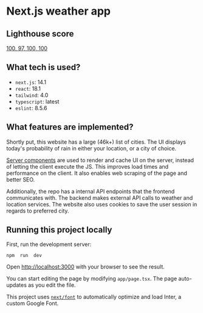 # Next.js weather app

## Lighthouse score

[100, 97, 100, 100](https://github.com/tarekfb/will-it-rain/assets/56593098/b4ae0fda-d605-43ae-b2c4-a99322b54ebd)


## What tech is used?

- `next.js`: 14.1
- `react`: 18.1
- `tailwind`: 4.0
- `typescript`: latest
- `eslint`: 8.5.6

## What features are implemented?

Shortly put, this website has a large (46k+) list of cities. The UI displays today's probability of rain in either your location, or a city of choice.

[Server components](https://nextjs.org/docs/app/building-your-application/rendering/server-components) are used to render and cache UI on the server, instead of letting the client execute the JS. This improves load times and performance on the client. It also enables web scraping of the page and better SEO.

Additionally, the repo has a internal API endpoints that the frontend communicates with. The backend makes external API calls to weather and location services. The website also uses cookies to save the user session in regards to preferred city.

## Running this project locally

First, run the development server:

```
npm  run  dev

```

Open [http://localhost:3000](http://localhost:3000) with your browser to see the result.

You can start editing the page by modifying `app/page.tsx`. The page auto-updates as you edit the file.

This project uses [`next/font`](https://nextjs.org/docs/basic-features/font-optimization) to automatically optimize and load Inter, a custom Google Font.
